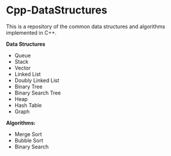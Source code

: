 # Cpp-DataStructures

This is a repository of the common data structures and algorithms
implemented in C++. 

<b>Data Structures</b>
- Queue
- Stack
- Vector
- Linked List
- Doubly Linked List
- Binary Tree
- Binary Search Tree
- Heap
- Hash Table
- Graph

<b>Algorithms:</b> <br>
- Merge Sort
- Bubble Sort
- Binary Search
